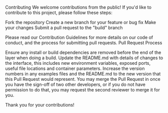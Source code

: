 Contributing
We welcome contributions from the public! If you'd like to contribute to this project, please follow these steps:

Fork the repository
Create a new branch for your feature or bug fix
Make your changes
Submit a pull request to the "build" branch

Please read our Contribution Guidelines for more details on our code of conduct, and the process for submitting pull requests.
Pull Request Process

Ensure any install or build dependencies are removed before the end of the layer when doing a build.
Update the README.md with details of changes to the interface, this includes new environment variables, exposed ports, useful file locations and container parameters.
Increase the version numbers in any examples files and the README.md to the new version that this Pull Request would represent.
You may merge the Pull Request in once you have the sign-off of two other developers, or if you do not have permission to do that, you may request the second reviewer to merge it for you.

Thank you for your contributions!
